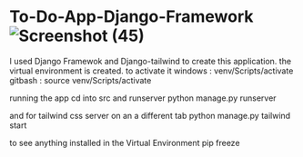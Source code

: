 # To-Do-App-Django-Framework![Screenshot (45)](https://user-images.githubusercontent.com/29304020/160123381-5f557cd9-43ca-48ec-990b-e54a57ba9ff5.png)

I used Django Framewok and Django-tailwind to create this application. 
the virtual environment is created. to activate it 
windows : venv/Scripts/activate 
gitbash : source venv/Scripts/activate

running the app 
cd into src and runserver 
python manage.py runserver 

and for tailwind css server on an a different tab
python manage.py tailwind start

to see anything installed in the Virtual Environment
pip freeze

